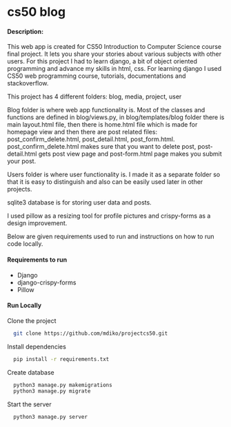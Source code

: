 # cs50 blog
#### Description:
This web app is created for CS50 Introduction to Computer Science course final project. 
It lets you share your stories about various subjects with other users. 
For this project I had to learn django, a bit of object oriented programming and advance my skills in html, css. 
For learning django I used CS50 web programming course, tutorials, documentations and stackoverflow.

This project has 4 different folders: blog, media, project, user

Blog folder is where web app functionality is. 
Most of the classes and functions are defined in blog/views.py, 
in blog/templates/blog folder there is main layout.html file, then there is home.html file which is made for homepage view and 
then there are post related files: post_confirm_delete.html, post_detail.html, post_form.html. post_confirm_delete.html makes sure that you want to delete post, post-detail.html gets post view page and post-form.html page makes you submit your post. 

Users folder is where user functionality is. 
I made it as a separate folder so that it is easy to distinguish and also can be easily used later in other projects. 

sqlite3 database is for storing user data and posts.

I used pillow as a resizing tool for profile pictures and crispy-forms as a design improvement.

Below are given requirements used to run and instructions on how to run code locally.


#### Requirements to run
* Django
* django-crispy-forms
* Pillow

#### Run Locally

Clone the project

```bash
  git clone https://github.com/mdiko/projectcs50.git
```

Install dependencies

```bash
  pip install -r requirements.txt
```

Create database

```bash
  python3 manage.py makemigrations
  python3 manage.py migrate
```

Start the server

```bash
  python3 manage.py server
```
